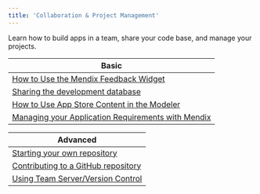 ```yaml
---
title: 'Collaboration & Project Management'
---
```


Learn how to build apps in a team, share your code base, and manage your projects.

| Basic
| ------------------------------------------------------------
| [How to Use the Mendix Feedback Widget](/developerportal/feedback/use-feedback-widget)
| [Sharing the development database](sharing-the-development-database)
| [How to Use App Store Content in the Modeler](/developerportal/app-store/use-app-store-content-in-the-modeler)
| [Managing your Application Requirements with Mendix](/developerportal/collaborate/stories)

| Advanced
| ------------------------------------------------------------
| [Starting your own repository](starting-your-own-repository)
| [Contributing to a GitHub repository](contributing-to-a-github-repository)
| [Using Team Server/Version Control](using-team-server-version-control)

